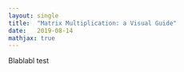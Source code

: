 ```yaml
---
layout: single
title:  "Matrix Multiplication: a Visual Guide"
date:   2019-08-14
mathjax: true
---
```

Blablabl test
